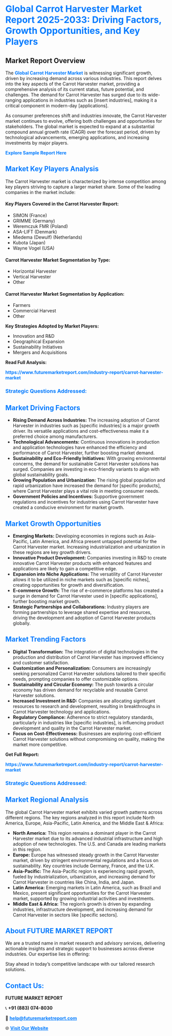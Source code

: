 <h1 style="color: #007BFF;">Global Carrot Harvester Market Report 2025-2033: Driving Factors, Growth Opportunities, and Key Players</h1>

<section id="overview">
<h2>Market Report Overview</h2>
<p>The <a href="https://www.futuremarketreport.com/industry-report/carrot-harvester-market" style="color: #007BFF; text-decoration: none;"><strong>Global Carrot Harvester Market</strong></a> is witnessing significant growth, driven by increasing demand across various industries. This report delves into the key aspects of the Carrot Harvester market, providing a comprehensive analysis of its current status, future potential, and challenges. The demand for Carrot Harvester has surged due to its wide-ranging applications in industries such as [insert industries], making it a critical component in modern-day [applications].</p>
<p>As consumer preferences shift and industries innovate, the Carrot Harvester market continues to evolve, offering both challenges and opportunities for stakeholders. The global market is expected to expand at a substantial compound annual growth rate (CAGR) over the forecast period, driven by technological advancements, emerging applications, and increasing investments by major players.</p>
</section>

<section id="overview">
<p><a href="https://www.futuremarketreport.com/request-sample/reportId=85600" style="color: #007BFF; text-decoration: none;"><strong>Explore Sample Report Here</strong></a></p>
</section>

<section id="key-players">
<h2 style="color: #007BFF;">Market Key Players Analysis</h2>
<p>The Carrot Harvester market is characterized by intense competition among key players striving to capture a larger market share. Some of the leading companies in the market include:</p>
<h4>Key Players Covered in the Carrot Harvester Report:</h4>
<ul><li>SIMON (France)</li><li>GRIMME (Germany)</li><li>Weremczuk FMR (Poland)</li><li>ASA-LIFT (Denmark)</li><li>Miedema (Dewulf) (Netherlands)</li><li>Kubota (Japan)</li><li>Wayne Vogel (USA)</li></ul>
<h4>Carrot Harvester Market Segmentation by Type:</h4>
<ul><li>Horizontal Harvester</li><li>Vertical Harvester</li><li>Other</li></ul>

<h4>Carrot Harvester Market Segmentation by Application:</h4>
<ul><li>Farmers</li><li>Commercial Harvest</li><li>Other</li></ul>
<p><strong>Key Strategies Adopted by Market Players:</strong></p>
<ul>
<li>Innovation and R&D</li>
<li>Geographical Expansion</li>
<li>Sustainability Initiatives</li>
<li>Mergers and Acquisitions</li>
</ul>
</section>

<section>
<p><strong>Read Full Analysis: </strong></p><a href="https://www.futuremarketreport.com/industry-report/carrot-harvester-market" style="color: #007BFF; text-decoration: none;"><strong>https://www.futuremarketreport.com/industry-report/carrot-harvester-market</strong></a>
<h3 style="color: #007BFF;">Strategic Questions Addressed:</h3>
</section>

<section id="driving-factors">
<h2 style="color: #007BFF;">Market Driving Factors</h2>
<ul>
<li><strong>Rising Demand Across Industries:</strong> The increasing adoption of Carrot Harvester in industries such as [specific industries] is a major growth driver. Its versatile applications and cost-effectiveness make it a preferred choice among manufacturers.</li>
<li><strong>Technological Advancements:</strong> Continuous innovations in production and application technologies have enhanced the efficiency and performance of Carrot Harvester, further boosting market demand.</li>
<li><strong>Sustainability and Eco-Friendly Initiatives:</strong> With growing environmental concerns, the demand for sustainable Carrot Harvester solutions has surged. Companies are investing in eco-friendly variants to align with global sustainability goals.</li>
<li><strong>Growing Population and Urbanization:</strong> The rising global population and rapid urbanization have increased the demand for [specific products], where Carrot Harvester plays a vital role in meeting consumer needs.</li>
<li><strong>Government Policies and Incentives:</strong> Supportive government regulations and incentives for industries using Carrot Harvester have created a conducive environment for market growth.</li>
</ul>
</section>

<section id="growth-opportunities">
<h2 style="color: #007BFF;">Market Growth Opportunities</h2>
<ul>
<li><strong>Emerging Markets:</strong> Developing economies in regions such as Asia-Pacific, Latin America, and Africa present untapped potential for the Carrot Harvester market. Increasing industrialization and urbanization in these regions are key growth drivers.</li>
<li><strong>Innovative Product Development:</strong> Companies investing in R&D to create innovative Carrot Harvester products with enhanced features and applications are likely to gain a competitive edge.</li>
<li><strong>Expansion into Niche Applications:</strong> The versatility of Carrot Harvester allows it to be utilized in niche markets such as [specific niches], creating opportunities for growth and diversification.</li>
<li><strong>E-commerce Growth:</strong> The rise of e-commerce platforms has created a surge in demand for Carrot Harvester used in [specific applications], further boosting market growth.</li>
<li><strong>Strategic Partnerships and Collaborations:</strong> Industry players are forming partnerships to leverage shared expertise and resources, driving the development and adoption of Carrot Harvester products globally.</li>
</ul>
</section>

<section id="trending-factors">
<h2 style="color: #007BFF;">Market Trending Factors</h2>
<ul>
<li><strong>Digital Transformation:</strong> The integration of digital technologies in the production and distribution of Carrot Harvester has improved efficiency and customer satisfaction.</li>
<li><strong>Customization and Personalization:</strong> Consumers are increasingly seeking personalized Carrot Harvester solutions tailored to their specific needs, prompting companies to offer customizable options.</li>
<li><strong>Sustainability and Circular Economy:</strong> The push towards a circular economy has driven demand for recyclable and reusable Carrot Harvester solutions.</li>
<li><strong>Increased Investment in R&D:</strong> Companies are allocating significant resources to research and development, resulting in breakthroughs in Carrot Harvester technology and applications.</li>
<li><strong>Regulatory Compliance:</strong> Adherence to strict regulatory standards, particularly in industries like [specific industries], is influencing product development and quality in the Carrot Harvester market.</li>
<li><strong>Focus on Cost-Effectiveness:</strong> Businesses are exploring cost-efficient Carrot Harvester solutions without compromising on quality, making the market more competitive.</li>
</ul>
</section>

<section>
<p><strong>Get Full Report: </strong></p><a href="https://www.futuremarketreport.com/industry-report/carrot-harvester-market" style="color: #007BFF; text-decoration: none;"><strong>https://www.futuremarketreport.com/industry-report/carrot-harvester-market</strong></a>
<h3 style="color: #007BFF;">Strategic Questions Addressed:</h3>
</section>


<section id="regional-analysis">
<h2 style="color: #007BFF;">Market Regional Analysis</h2>
<p>The global Carrot Harvester market exhibits varied growth patterns across different regions. The key regions analyzed in this report include North America, Europe, Asia-Pacific, Latin America, and the Middle East & Africa:</p>
<ul>
<li><strong>North America:</strong> This region remains a dominant player in the Carrot Harvester market due to its advanced industrial infrastructure and high adoption of new technologies. The U.S. and Canada are leading markets in this region.</li>
<li><strong>Europe:</strong> Europe has witnessed steady growth in the Carrot Harvester market, driven by stringent environmental regulations and a focus on sustainability. Key countries include Germany, France, and the U.K.</li>
<li><strong>Asia-Pacific:</strong> The Asia-Pacific region is experiencing rapid growth, fueled by industrialization, urbanization, and increasing demand for Carrot Harvester in countries like China, India, and Japan.</li>
<li><strong>Latin America:</strong> Emerging markets in Latin America, such as Brazil and Mexico, present significant opportunities for the Carrot Harvester market, supported by growing industrial activities and investments.</li>
<li><strong>Middle East & Africa:</strong> The region’s growth is driven by expanding industries, infrastructure development, and increasing demand for Carrot Harvester in sectors like [specific sectors].</li>
</ul>
</section>

<footer>
<h2 style="color: #007BFF;">About FUTURE MARKET REPORT</h2>
<p>We are a trusted name in market research and advisory services, delivering actionable insights and strategic support to businesses across diverse industries. Our expertise lies in offering:</p>

<p>Stay ahead in today’s competitive landscape with our tailored research solutions.</p>

<h2 style="color: #007BFF;">Contact Us:</h2>
<p><strong>FUTURE MARKET REPORT</strong></p>
<p>📞 <strong>+91 (883) 074-8030</strong></p>
<p>📧 <strong><a href="mailto:help@futuremarketreport.com" style="color: #007BFF;">help@futuremarketreport.com</a></strong></p>
<p>🌐 <strong><a href="https://www.futuremarketreport.com/" style="color: #007BFF;">Visit Our Website</a></strong></p>
</footer>